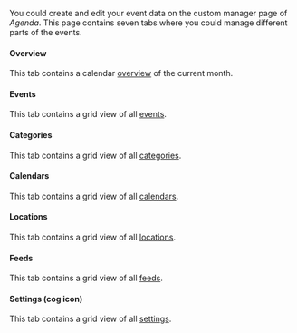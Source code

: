 You could create and edit your event data on the custom manager page of _Agenda_. This page contains seven tabs where you could manage different parts of the events.

#### Overview 

This tab contains a calendar [overview](01_Overview) of the current month.

#### Events 

This tab contains a grid view of all [events](02_Events).

#### Categories 

This tab contains a grid view of all [categories](03_Categories).

#### Calendars 

This tab contains a grid view of all [calendars](04_Calendars).

#### Locations 

This tab contains a grid view of all [locations](05_Locations).

#### Feeds 

This tab contains a grid view of all [feeds](06_Feeds).

#### Settings (cog icon) 

This tab contains a grid view of all [settings](07_Settings).
